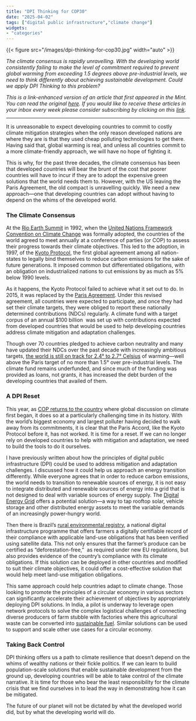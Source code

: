 ```yaml
---
title: "DPI Thinking for COP30"
date: "2025-04-02"
tags: ["digital public infrastructure","climate change"]
widgets: 
- "categories"
---
```


{{< figure src="/images/dpi-thinking-for-cop30.jpg" width="auto" >}}

_The climate consensus is rapidly unravelling. With the developing world consistently failing to make the level of commitment required to prevent global warming from exceeding 1.5 degrees above pre-industrial levels, we need to think differently about achieving sustainable development. Could we apply DPI Thinking to this problem?_

<!--more-->
_This is a link-enhanced version of an article that first appeared in the Mint. You can read the original [here](https://archive.rahulmatthan.com/archive/1748500684.207341/www.livemint.com/opinion/online-views/climate-change-developing-countries-climate-mitigation-paris-agreement-carbon-emissions-renewable-energy-climate-adapt-11743406104939.html). If you would like to receive these articles in your inbox every week please consider subscribing by clicking on this [link](https://paragraph.xyz/@exmachina)._

---

It is unreasonable to expect developing countries to commit to costly climate mitigation strategies when the only reason developed nations are where they are is that they used cheap polluting technologies to get there. Having said that, global warming is real, and unless all countries commit to a more climate-friendly approach, we will have no hope of fighting it.

This is why, for the past three decades, the climate consensus has been that developed countries will bear the brunt of the cost that poorer countries will have to incur if they are to adopt the expensive green solutions that the world needs them to. However, with the US leaving the Paris Agreement, the old compact is unravelling quickly. We need a new approach—one that developing countries can adopt without having to depend on the whims of the developed world.

### The Climate Consensus

At the [Rio Earth Summit](https://www.un.org/en/conferences/environment/rio1992) in 1992, when the [United Nations Framework Convention on Climate Change](https://unfccc.int/) was formally adopted, the countries of the world agreed to meet annually at a conference of parties (or COP) to assess their progress towards their climate objectives. This led to the adoption, in 1997, of the [Kyoto Protocol](https://unfccc.int/kyoto_protocol), the first global agreement among all nation-states to legally bind themselves to reduce carbon emissions for the sake of future generations. It imposed common but differentiated obligations, with an obligation on industrialized nations to cut emissions by as much as 5% below 1990 levels.

As it happens, the Kyoto Protocol failed to achieve what it set out to do. In 2015, it was replaced by the [Paris Agreement](https://unfccc.int/process-and-meetings/the-paris-agreement). Under this revised agreement, all countries were expected to participate, and once they had set their climate targets, they were obliged to report these nationally determined contributions (NDCs) regularly. A climate fund with a target corpus of an annual $100 billion  was set up with contributions expected from developed countries that would be used to help developing countries address climate mitigation and adaptation challenges.

Though over 70 countries pledged to achieve carbon neutrality and many have updated their NDCs over the past decade with increasingly ambitious targets, [the world is still on track for 2.4° to 2.7° Celsius](https://climateactiontracker.org/documents/1277/CAT_2024-11-14_GlobalUpdate_COP29.pdf) of warming—well above the Paris target of no more than 1.5° over pre-industrial levels. The climate fund remains underfunded, and since much of the funding was provided as loans, not grants, it has increased the debt burden of the developing countries that availed of them.

### A DPI Reset

This year, as [COP returns to the country](https://unfccc.int/cop30) where global discussion on climate first began, it does so at a particularly challenging time in its history. With the world’s biggest economy and largest polluter having decided to walk away from its commitments, it is clear that the Paris Accord, like the Kyoto Protocol before it, has not worked. It is time for a reset. If we can no longer rely on developed countries to help with mitigation and adaptation, we need to build the tools to do it ourselves.

I have previously written about how the principles of digital public infrastructure (DPI) could be used to address mitigation and adaptation challenges. I discussed how it could help us approach an energy transition differently. While everyone agrees that in order to reduce carbon emissions, the world needs to transition to renewable sources of energy, it is not easy to integrate distributed and renewable sources of energy into a grid that is not designed to deal with variable sources of energy supply. The [Digital Energy Grid](https://exmachina.in/19/02/2025/an-internet-for-energy/) offers a potential solution—a way to tap rooftop solar, vehicle storage and other distributed energy assets to meet the variable demands of an increasingly power-hungry world.

Then there is Brazil’s [rural environmental registry](https://exmachina.in/06/12/2024/a-dpi-for-climate-change/), a national digital infrastructure programme that offers farmers a digitally certifiable record of their compliance with applicable land-use obligations that has been verified using satellite data. This not only ensures that the farmer’s produce can be certified as “deforestation-free,”  as required under new EU regulations, but also provides evidence of the country’s compliance with its climate obligations. If this solution can be deployed in other countries and modified to suit their climate objectives, it could offer a cost-effective solution that would help meet land-use mitigation obligations.

This same approach could help countries adapt to climate change. Those looking to promote the principles of a circular economy in various sectors can significantly accelerate their achievement of objectives by appropriately deploying DPI solutions. In India, a pilot is underway to leverage open network protocols to solve the complex logistical challenges of connecting diverse producers of farm stubble with factories where this agricultural waste can be converted into [sustainable fuel](https://www.financialexpress.com/business/airlines-aviation-indian-aviation-industry-to-use-20-biofuels-made-from-stubble-by-2029-nitin-gadkari-3576490/). Similar solutions can be used to support and scale other use cases for a circular economy.

### Taking Back Control

DPI thinking offers us a path to climate resilience that doesn’t depend on the whims of wealthy nations or their fickle politics. If we can learn to build population-scale solutions that enable sustainable development from the ground up, developing countries will be able to take control of the climate narrative. It is time for those who bear the least responsibility for the climate crisis that we find ourselves in to lead the way in demonstrating how it can be mitigated.

The future of our planet will not be dictated by what the developed world did, but by what the developing world will do.
